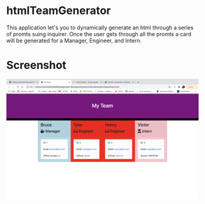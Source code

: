 # htmlTeamGenerator
This application let's you to dynamically generate an html through a series of promts suing inquirer.
Once the user gets through all the promts a card will be generated for a Manager, Engineer, and Intern.

# Screenshot
![Screenshot](https://github.com/hugo2211/htmlTeamGenerator/blob/master/Screen%20Shot%202020-12-12%20at%2010.31.09%20PM.png?raw=true)

